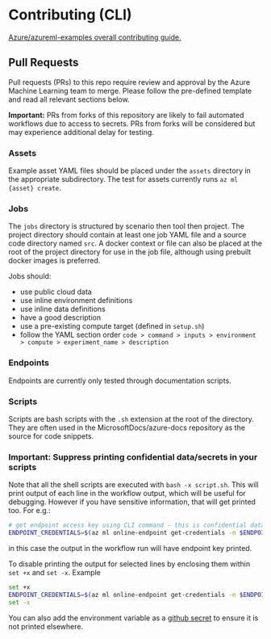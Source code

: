 # Contributing (CLI)

[Azure/azureml-examples overall contributing guide.](../CONTRIBUTING.md)

## Pull Requests

Pull requests (PRs) to this repo require review and approval by the Azure Machine Learning team to merge. Please follow the pre-defined template and read all relevant sections below.

**Important:** PRs from forks of this repository are likely to fail automated workflows due to access to secrets. PRs from forks will be considered but may experience additional delay for testing.

### Assets

Example asset YAML files should be placed under the `assets` directory in the appropriate subdirectory. The test for assets currently runs `az ml {asset} create`.

### Jobs

The `jobs` directory is structured by scenario then tool then project. The project directory should contain at least one job YAML file and a source code directory named `src`. A docker context or file can also be placed at the root of the project directory for use in the job file, although using prebuilt docker images is preferred.

Jobs should:

- use public cloud data
- use inline environment definitions
- use inline data definitions
- have a good description
- use a pre-existing compute target (defined in `setup.sh`)
- follow the YAML section order `code > command > inputs > environment > compute > experiment_name > description`

### Endpoints

Endpoints are currently only tested through documentation scripts.

### Scripts

Scripts are bash scripts with the `.sh` extension at the root of the directory. They are often used in the MicrosoftDocs/azure-docs repository as the source for code snippets.

### Important: Suppress printing confidential data/secrets in your scripts

Note that all the shell scripts are executed with `bash -x script.sh`. This will print output of each line in the workflow output, which will be useful for debugging. However if you have sensitive information, that will get printed too. For e.g.:
```bash
# get endpoint access key using CLI command - this is confidential data
ENDPOINT_CREDENTIALS=$(az ml online-endpoint get-credentials -n $ENDPOINT_NAME -o tsv --query primaryKey)
```
in this case the output in the workflow run will have endpoint key printed.

To disable printing the output for selected lines by enclosing them within `set +x` and `set -x`. Example
```bash
set +x
ENDPOINT_CREDENTIALS=$(az ml online-endpoint get-credentials -n $ENDPOINT_NAME -o tsv --query primaryKey)
set -x
```
You can also add the environment variable as a [github secret](https://docs.github.com/en/actions/reference/encrypted-secrets#creating-encrypted-secrets-for-a-repository) to ensure it is not printed elsewhere.



